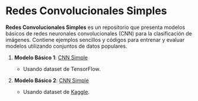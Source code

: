 # Redes Convolucionales Simples

**Redes Convolucionales Simples** es un repositorio que presenta modelos básicos de redes neuronales convolucionales (CNN) para la clasificación de imágenes. Contiene ejemplos sencillos y códigos para entrenar y evaluar modelos utilizando conjuntos de datos populares.

1. **Modelo Básico 1**: [CNN Simple](https://github.com/Carlos-dev-G/Redes-convolucional-Simples/blob/main/CNN_Simple.ipynb)
   - Usando dataset de TensorFlow.

2. **Modelo Básico 2**: [CNN Simple](https://github.com/Carlos-dev-G/Redes-convolucional-Simples/blob/main/CNN_Simple.ipynb)
   - Usando dataset de [Kaggle](https://www.kaggle.com/datasets/kavyasreeb/hair-type-dataset).
